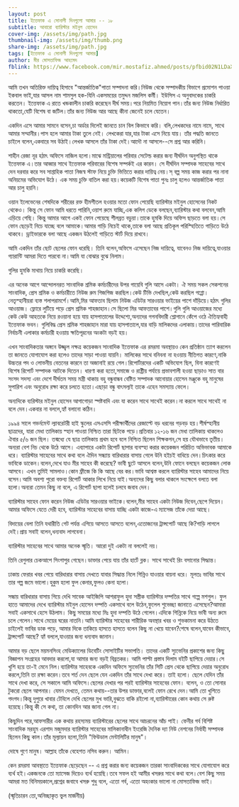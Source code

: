 ```yaml
---
layout: post
title: ইত্তেফাক এ সোনালী দিনগুলো আমার -- ১৮
subtitle: আবারো ব্যারিস্টার মইনুল হোসেন
cover-img: /assets/img/path.jpg
thumbnail-img: /assets/img/thumb.png
share-img: /assets/img/path.jpg
tags: [ইত্তেফাক এ সোনালী দিনগুলো আমার]
author: মীর মোসতাফিজ আহমেদ
fblink: https://www.facebook.com/mir.mostafiz.ahmed/posts/pfbid02N1LDaXheDLso4qQsnmPvayeMuVf9ta7JU4CoFJYnbHPoLCVz2TAzE5Ngzb2fjYeUl
---
```

<p>
</p><p>
আমি তখন অতিরিক্ত দায়িত্ব হিসাবে "আন্তর্জাতিক"পাতা সম্পাদনা করি।নিউজ থেকে সম্পাদকীয় বিভাগে প্রমোশন পাওয়া ইকবাল ভাই,যার আসল নাম শামসুল হক-যিনি একসময়ের তমুদ্দন মজলিস কর্মী। ইউসিস এ অনুবাদকের চাকরি করতেন। ইত্তেফাক এ রাতে খন্ডকালীন  চাকরি করেছেন দীর্ঘ সময়।পরে নিয়মিত নিয়োগ পান।তাঁর জন্য নিউজ নির্ধারিত থাকতো,যেটি বিশেষ বা জটিল।তাঁর জন্য নিউজ আর আছে কীনা জেনেই চলে যেতেন।</p><p>

একদিন এসে আমার সামনে বসেন,চা অর্ডার দিলেই জানতে চান বিল কিভাবে করি। বলি,লেখকদের নামে নামে,
সাথে আমার সম্মানীর।পাস হলে আমার টাকা তুলে নেই। লেখকেরা যার,যার টাকা এসে নিয়ে যায়।
তাঁর পদ্ধতি জানতে চাইলে বলেন,একবারে সব উঠাই।লেখক আসলে তাঁর টাকা দেই।আদৌ না আসলে--সে প্রশ্ন আর করিনি। </p><p>

শাহীন রেজা নূর হঠাৎ অফিসে নাজিল হলো।মাঝে মন্ট্রিয়ালের পরিবার সেটেল্ড করার জন্য দীর্ঘদিন অনুপস্থিত থাকে ইত্তেফাক এ।তার আব্বার সাথে ইত্তেফাক পরিবারের বিশেষ সম্পর্কই এর কারন। সে দীর্ঘদিন সম্পাদক সাহেবের সাথে দেন দরবার করে সব সাপ্তাহিক পাতা নিজস্ব স্টাফ নিয়ে চুক্তি ভিত্তিতে করার দায়িত্ব নেয়।স্ বল্প সময় কাজ করার পর নানা অনিয়মের অভিযোগ উঠে। এক সময় চুক্তি বাতিল করা হয়।কয়েকটি বিশেষ পাতা পুনঃ চালু হলেও আন্তর্জাতিক পাতা আর চালু হয়নি।
</p><p>

ওয়ান ইলেভেনের শেষদিকে শরীরের রক্ত হীমশীতল হওয়ার মতো ফোন পেয়েছি ব্যারিস্টার মইনুল হোসেনের নিকট থেকেও। কিন্তু সে ফোন আমি ধরতে পারিনি,ওয়াশ রুমে যাচ্ছি,এক কলিগ ডেকে বলছেন,ব্যারিস্টার কথা বলবেন,আমি এড়িয়ে গেছি। কিন্তু আমার আগে একই ফোন পেয়েছে শীলব্রত বড়ুয়া।তাকে হুমকি দিয়ে অফিস ছাড়তে বলা হয়।সে ফোন ছেড়েই নিচে যাচ্ছে বলে আমাকে।আমার গাড়ি নিচেই থাকে,তাকে বলা আছে প্রতিকূল পরিস্হিতিতে গাড়িতে উঠে থাকবে। ড্রাইভারকে বলা আছে একজন উঠলেই গাড়িতে স্টার্ট দিয়ে রাখবে। 
</p><p>

আমি একদিন তাঁর ছোট ছেলের ফোন ধরেছি। তিনি বলেন,অফিসে এসেছেন নিজ দায়িত্বে,
যাবেনও নিজ দায়িত্বে,যাওয়ার গ্যারান্টি আমরা 
দিতে পারবো না।আমি যা বোঝার বুঝে নিলাম।</p><p>
</p><p>

গুলির হুমকি মাথায় নিয়ে চাকরি করেছি।
</p><p>

এর অনেক আগে আন্দোলনরত সাংবাদিক শ্রমিক কর্মচারীদের উপর গায়েবি গুলি আসে একটা। ঐ সময় সকল সেকশনের সাংবাদিক, প্রেস শ্রমিক ও কর্মচারীতে নিউজ রুম গিজগিজ করছিল।কেউ টিভি দেখছিল,কেউ করছিল গপ্পো। নেতৃস্হানীয়রা ব্যস্ত শলাপরামর্শে।আমি,মির আফতাব ছিলাম নিউজ এডিটর সারওয়ার ভাইয়ের পাশে দাঁড়িয়ে।হঠাৎ গুলির আওয়াজ। ফ্লোরে লুটিয়ে পড়ে প্রেস শ্রমিক শাহজাহান।সে ছিলো মির আফতাবের পাশে।গুলি গুলি আওয়াজের মধ্যে কেউ কেউ আহতকে নিয়ে রওয়ানা হয়ে যায় হাসপাতালের উদ্দেশ্যে,অন্যদের গগনবিদারী শ্লোগানে কেঁপে ওঠে ঐতিহ্যবাহী ইত্তেফাক ভবন। গুলিবিদ্ধ প্রেস শ্রমিক শাহজাহান মারা যায় হাসপাতালে,যার বাড়ি মালিকদের এলাকায়।তাদের পারিবারিক নির্বাচনী এলাকার কর্মচারী হওয়ায় ক্ষতিপূরনের অংকটা বড়ই হয়।
</p><p>

এখন সাংবাদিকতার অঙ্গনে উজ্জ্বল নক্ষত্র কয়েকজন সাংবাদিক ইত্তেফাক এর রমরমা অবস্থায়ও কেন প্রতিষ্ঠান ত্যাগ করলেন তা জানতে যোগাযোগ করা হলেও তাদের সাড়া পাওয়া যায়নি। মালিকের সাথে বনিবনা না হওয়ায় নীতিগত কারণে,নাকি উচ্চতর পদ ও লোভনীয় বেতনের কারনে তা অজানাই রয়ে গেল।রিপোর্টারদের একটি অভিযোগ ছিল, বিনা কারণেই বিশেষ রিপোর্ট সম্পাদক আটকে দিতেন। ধারণা করা হতো,সমাজে ও রাষ্ট্রীয় পর্যায়ে প্রভাবশালী হওয়া ছাড়াও সাত বার সংসদ সদস্য এবং দেশে দীর্ঘতম সময় মন্ত্রী  থাকায় বহু বন্ধুবান্ধব বেষ্টিত সম্পাদক আনোয়ার হোসেন মঞ্জুকে বহু মানুষের সুপারিশ এবং অনুরোধ রক্ষা করে চলতে হতো।এছাড়া বন্ধু বাৎসল্যই তাকে এহেন সমস্যায় ফেলে।</p><p>

অন্যদিকে ব্যরিস্টার মইনুল হোসেন আগাগোড়া স্পষ্টবাদি এবং যা করেন সাথে সাথেই করেন।না করলে সাথে সাথেই না বলে দেন।একবার না বললে,হ্যাঁ বলানো কঠিন। </p><p>

১৯৯৪ সালে গভর্নমেন্ট ল্যাবরেটরী হাই স্কুলের এসএসসি পরীক্ষার্থীদের রেজাল্টে বড় ধরনের গড়বড় হয়।শীর্ষস্হানীয় ছাত্রদের, যারা মেধা তালিকায় স্হান পাওয়া নিশ্চিত তারা ছিটকে পড়ে।প্রতিবার ১২-১৬ জন মেধা তালিকায় থাকলেও ঐবার ৫/৬ জন ছিল। তন্মধ্যে যে ছাত্র তালিকায় প্রথম হবে বলে নিশ্চিত ছিলেন শিক্ষকগন,সে হয় যৌথভাবে তৃতীয়।অন্যরা বেশ নিচ থেকে উঠে আসে। এব্যাপারে একটা রিপোর্ট  ছাপার ব্যবস্হা করার কয়েকজন পরিচিত অভিভাবক আমাকে ধরে। ব্যারিস্টার সাহেবের সাথে কথা বলে ঐদিন সন্ধ্যায় বারিধারার বাসায় গেলে উনি হইচই বাধিয়ে দেন।চিৎকার করে ভাবিকে ডাকেন।বলেন,দেখে যাও মীর সাহেব কী করেছে? ভাবী ছুটে আসলে বলেন,উনি ফোনে বলছেন কয়েকজন লোক আসবে। এখন তুমিই সামলাও।কোন ফ্রীজে কি কি আছে বের কর।ভাবি আশ্বস্ত করলে ব্যারিস্টার সাহেব আমাদের নিয়ে বসেন।আমি অবশ্য পুরো বক্তব্য রিপোর্ট আকার লিখে নিয়ে যাই।অন্যদের কিছু বলার  থাকলে সংক্ষেপে বলতে বলা হলো।অন্যরা তেমন কিছু না বলে, এ রিপোর্ট ছাপা হলেই চলবে জবাব দেন।</p><p>

ব্যারিস্টার সাহেব ফোন করেন নিউজ এডিটর সারওয়ার ভাইকে।বলেন,মীর সাহেব একটা নিউজ দিবেন,ছেপে দিয়েন।আমার অফিসে যেতে দেরী হবে, ব্যারিস্টার সাহেবের বাসায় যাচ্ছি একটা কাজে-এ ম্যাসেজ তাঁকে দেয়া আছে। </p><p>

বিদায়ের বেলা তিনি যথারীতি গেট পর্যন্ত এগিয়ে আসতে আসতে বলেন,এতোজনের ট্রান্সপোর্ট  আছে কি?গাড়ি লাগলে দেই।প্রায় সবাই বলেন,ধন্যবাদ লাগবেনা।</p><p>

ব্যারিস্টার সাহেবের সাথে আমার অনেক স্মৃতি। আরো দুই একটা না বললেই নয়।</p><p>

তিনি রেগুলার চেকআপে সিংগাপুর গেছেন।ডাক্তার পেয়ে যায় তাঁর হার্টে ব্লক। সাথে সাথেই রিং বসানোর সিদ্ধান্ত। </p><p>

ঢাকায় ফেরার খবর পেয়ে বারিধারার বাসায় দেখতে যাবার সিদ্ধান্ত নিলে গিন্নিও যাওয়ার বায়না ধরে। মূলতঃ ভাবির সাথে তার গল্প জমে ভালো।হুকুম হলো ফুল কেনার,ফুলও কেনা হলো।</p><p>

সন্ধায় বারিধারার বাসায় গিয়ে দেখি সাবেক আইজিপি আশরাফুল হুদা সস্ত্রীক ব্যারিস্টার দম্পতির সাথে গল্পে মশগুল। ফুল হাতে আমাদের দেখে ব্যারিস্টার মইনুল হোসেন দম্পতি একসাথে বলে উঠেন,ফুলেল শুভেচ্ছা জানাতে এসেছেন?আমারা সবাই একসাথে হেসে উঠলাম। কিছু সময়ের মধ্যে মিঃ হুদা দম্পতি উঠে গেলেন।এদিকে গিন্নিকে নিয়ে ভাবী অন্য রুমে চলে গেলেন।সাথে মেয়ের ঘরের নাতনি।আমি ব্যারিস্টার সাহেবের শারীরিক অবস্থার খবর ও শুভকামনা করে উঠতে চাইলেই ভাবির ডাক পড়ে, আমার দিকে তাকিয়ে হাসতে হাসতে বলেন কিছু না খেয়ে যাবেন?শেষে বলেন,যাবেন কীভাবে, ট্রান্সপোর্ট আছে? হ্যাঁ বললে,যাওয়ার জন্য ধন্যবাদ জানান।</p><p>

আমার বড় ছেলে ময়মনসিংহ মেডিক্যালের ডিবেটিং সোসাইটির সভাপতি। তাদের একটি স্যুভেনির প্রকাশের জন্য কিছু বিজ্ঞাপন সংগ্রহের আবদার করলো,যা আমার জন্য বড়ই বিব্রতকর। আমি পাল্টা প্রস্তাব দিলাম বইটি ছাপিয়ে দেয়ার।সে খুশি হয়ে তা-ই মেনে নিল।ব্যারিস্টার সাহেবকে একদিন অফিসে স্যুভেনির তাঁর সিটি প্রেস থেকে ছাপিয়ে দেয়ার অনুরোধ করলে,তিনি তা রক্ষা করেন।তবে শর্ত দেন ছেলে যেন একদিন তাঁর সাথে দেখা করে। তাই হলো। ছেলে যেদিন তাঁর সাথে দেখা করে, সে সকালে আমি অফিসে।ছেলের দেখার পর পরই ব্যারিস্টার সাহেবের ফোন। বলেন, ও তো সোনার টুকরো ছেলে আপনার। যেমন দেখতে, তেমন কথায়--তার উপর  ডাক্তার,বলেই ফোন রেখে দেন।আমি তো খুশিতে গদগদ।কিন্তু দুপুরে খাবার টেবিলে দেখি ছেলের মুখ ভারি,বুঝতে বাকি রইলো না,ব্যারিস্টারের কোন কথায় সে রুষ্ট হয়েছে।কিন্তু কী সে কথা, তা কোনদিন আর জানা গেল না।</p><p>

কিছুদিন পরে,আফসারীর এক কথায় রহস্যময় ব্যারিস্টারের ছেলের সাথে আচরনের আঁচ পাই।
ফেনীর গর্ব বিশিষ্ট সাংবাদিক মরহুম এরশাদ মজুমদার ব্যারিস্টার সাহেবের মালিকানাধীন ইংরেজি দৈনিক দ্যা নিউ নেশনের  নির্বাহী সম্পাদক ছিলেন কিছু কাল।তাঁর মূল্যায়ন হলো,তিনি "ফিউডাল মেন্টালিটির মানুষ"।</p><p>

দোষে গুণে মানুষ। আল্লাহ তাঁকে বেহেশত নসিব করুন। আমিন।</p><p>

কেন রমরমা আবস্থাতে ইত্তেফাক ছেড়েছেন -- এ প্রশ্ন করার জন্য কয়েকজন তারকা সাংবাদিককের সাথে যোগাযোগ করে ব্যর্থ হই।একজনকে তো ম্যাসেজ দিয়েও ব্যর্থ হয়েছি।তবে সফল হই আমীর খসরুর সাথে কথা বলে।বেশ কিছু সময় আমরা মত বিনিময়কালে,প্রশ্নের জবাবে খসরু শুধু বলে, এতো গর্ব, এতো অহংকার ভালো না মোসতাফিজ ভাই।</p><p>

(স্মৃতিচারন তো,অনিচ্ছাকৃত ভুল মার্জনীয়)

</p>
